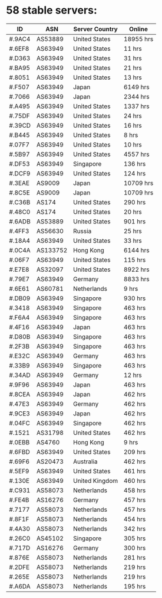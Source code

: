 # 58 stable servers:

| ID | ASN | Server Country | Online |
| ------ | ------ | ------ | ------ |
| #.9AC4 | AS53889 | United States | 18955 hrs |
| #.6EF8 | AS63949 | United States | 11 hrs |
| #.D363 | AS63949 | United States | 31 hrs |
| #.BA95 | AS63949 | United States | 21 hrs |
| #.8051 | AS63949 | United States | 13 hrs |
| #.F507 | AS63949 | Japan | 6149 hrs |
| #.7066 | AS63949 | Japan | 2344 hrs |
| #.A495 | AS63949 | United States | 1337 hrs |
| #.75DF | AS63949 | United States | 24 hrs |
| #.39CD | AS63949 | United States | 16 hrs |
| #.B445 | AS63949 | United States | 8 hrs |
| #.07F7 | AS63949 | United States | 10 hrs |
| #.5B97 | AS63949 | United States | 4557 hrs |
| #.DF53 | AS63949 | Singapore | 136 hrs |
| #.DCF9 | AS63949 | United States | 124 hrs |
| #.3EAE | AS9009 | Japan | 10709 hrs |
| #.8C5E | AS9009 | Japan | 10709 hrs |
| #.C36B | AS174 | United States | 290 hrs |
| #.48C0 | AS174 | United States | 20 hrs |
| #.6ADB | AS53889 | United States | 901 hrs |
| #.4FF3 | AS56630 | Russia | 25 hrs |
| #.18A4 | AS63949 | United States | 33 hrs |
| #.0C4A | AS133752 | Hong Kong | 6144 hrs |
| #.06F7 | AS63949 | United States | 115 hrs |
| #.E7E8 | AS32097 | United States | 8922 hrs |
| #.79E7 | AS63949 | Germany | 8833 hrs |
| #.6E61 | AS60781 | Netherlands | 9 hrs |
| #.DB09 | AS63949 | Singapore | 930 hrs |
| #.3418 | AS63949 | Singapore | 463 hrs |
| #.F6A4 | AS63949 | Singapore | 463 hrs |
| #.4F16 | AS63949 | Japan | 463 hrs |
| #.D80B | AS63949 | Singapore | 463 hrs |
| #.2F3B | AS63949 | Singapore | 463 hrs |
| #.E32C | AS63949 | Germany | 463 hrs |
| #.33B9 | AS63949 | Singapore | 463 hrs |
| #.34AD | AS63949 | Germany | 12 hrs |
| #.9F96 | AS63949 | Japan | 463 hrs |
| #.8CEA | AS63949 | Japan | 462 hrs |
| #.47E3 | AS63949 | Germany | 462 hrs |
| #.9CE3 | AS63949 | Japan | 462 hrs |
| #.04FC | AS63949 | Singapore | 462 hrs |
| #.1521 | AS31798 | United States | 462 hrs |
| #.0EBB | AS4760 | Hong Kong | 9 hrs |
| #.6FBD | AS63949 | United States | 209 hrs |
| #.69F6 | AS20473 | Australia | 462 hrs |
| #.5EF9 | AS63949 | United States | 461 hrs |
| #.130E | AS63949 | United Kingdom | 460 hrs |
| #.C931 | AS58073 | Netherlands | 458 hrs |
| #.FE4B | AS16276 | Germany | 457 hrs |
| #.7177 | AS58073 | Netherlands | 457 hrs |
| #.8F1F | AS58073 | Netherlands | 454 hrs |
| #.4A30 | AS58073 | Netherlands | 342 hrs |
| #.26C0 | AS45102 | Singapore | 305 hrs |
| #.717D | AS16276 | Germany | 300 hrs |
| #.876E | AS58073 | Netherlands | 281 hrs |
| #.2DFE | AS58073 | Netherlands | 219 hrs |
| #.265E | AS58073 | Netherlands | 219 hrs |
| #.A6DA | AS58073 | Netherlands | 195 hrs |

